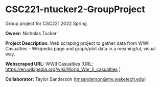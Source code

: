 # CSC221-ntucker2-GroupProject
Group project for CSC221 2022 Spring


__Owner:__ Nicholas Tucker

__Project Description:__ Web scraping project to gather data from WWII Casualties - Wikipedia page
                         and graph/plot data in a meaningful, visual way.
                        
__Webscraped URL:__  WWII Casualties [URL: https://en.wikipedia.org/wiki/World_War_II_casualties ]

__Collaborator:__ Taylor Sanderson (tmsanderson@my.waketech.edu)
